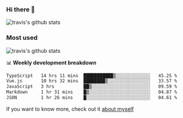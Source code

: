 ### Hi there 👋

<!--
**HondryTravis/HondryTravis** is a ✨ _special_ ✨ repository because its `README.md` (this file) appears on your GitHub profile.

Here are some ideas to get you started:

- 🔭 I’m currently working on ...
- 🌱 I’m currently learning ...
- 👯 I’m looking to collaborate on ...
- 🤔 I’m looking for help with ...
- 💬 Ask me about ...
- 📫 How to reach me: ...
- 😄 Pronouns: ...
- ⚡ Fun fact: ...
-->

![travis's github stats](https://github-readme-stats.vercel.app/api?username=HondryTravis&hide=stars)
### Most used
![travis's github stats](https://github-readme-stats.anuraghazra1.vercel.app/api/top-langs/?username=HondryTravis&layout=compact&hide_title=true)

📊 **Weekly development breakdown**

<!--START_SECTION:waka-->

```txt
TypeScript   14 hrs 11 mins  ███████████▒░░░░░░░░░░░░░   45.25 %
Vue.js       10 hrs 32 mins  ████████▒░░░░░░░░░░░░░░░░   33.57 %
JavaScript   3 hrs           ██▒░░░░░░░░░░░░░░░░░░░░░░   09.59 %
Markdown     1 hr 31 mins    █▒░░░░░░░░░░░░░░░░░░░░░░░   04.87 %
JSON         1 hr 26 mins    █░░░░░░░░░░░░░░░░░░░░░░░░   04.61 %
```

<!--END_SECTION:waka-->

If you want to know more, check out it [about myself](https://hondrytravis.github.io/)
